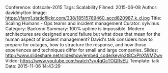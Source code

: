 Conference: dotscale-2015
Tags: Scalability
Filmed: 2015-06-08
Author: davidmytton
Image: https://farm1.staticflickr.com/338/18515769460_accd820987_k_d.jpg
Title: Scaling Humans - Ops teams and incident management
Curator: sylvinus
Category: Backend
Summary: 100% uptime is impossible. Modern architectures are designed around failure but what does that mean for the human aspect of incident management? David's talk considers how to prepare for outages, how to structure the response, and how those experiences and techniques differ for small and large companies. 
Slides: http://www.slideshare.net/slideshow/embed_code/key/p2t8CxPhXWMZwv
Video: https://www.youtube.com/watch?v=4qGcTOQRvEU
Template: talk
Date: 2015-11-06 14:43:29
